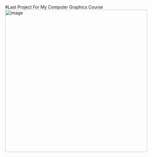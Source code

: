 #Last Project For My Computer Graphics Course
</br>
<img width="466" alt="image" src="https://github.com/ymerta/ThreeJS-Museum/assets/107405633/bea50837-3818-4f3f-a749-d083c9468339">
